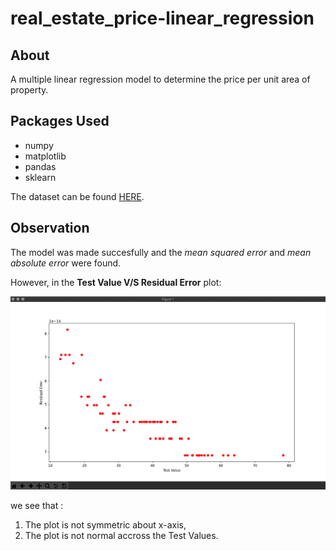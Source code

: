 # real_estate_price-linear_regression
## About
A multiple linear regression model to determine the price per unit area of property.


## Packages Used
- numpy
- matplotlib
- pandas
- sklearn

The dataset can be found [HERE](https://www.kaggle.com/datasets/quantbruce/real-estate-price-prediction
).

## Observation

The model was made succesfully and the *mean squared error* and *mean absolute error* were found.

However, in the **Test Value V/S Residual Error** plot:

![TEST VALUE V/S Residual ERROR plot](/data/PLOT%20SS.png)

we see that :
 
1. The plot is not symmetric about x-axis,
2. The plot is not normal accross the Test Values.

